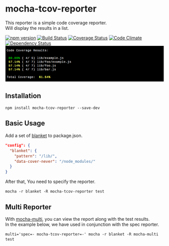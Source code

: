 mocha-tcov-reporter
========================

This reporter is a simple code coverage reporter.  
Will display the results in a list.

[![npm version](https://badge.fury.io/js/mocha-tcov-reporter.svg)](http://badge.fury.io/js/mocha-tcov-reporter)
[![Build Status](https://travis-ci.org/holyshared/mocha-tcov-reporter.svg?branch=upgrade_modules)](https://travis-ci.org/holyshared/mocha-tcov-reporter)
[![Coverage Status](https://coveralls.io/repos/holyshared/mocha-tcov-reporter/badge.svg?branch=master)](https://coveralls.io/r/holyshared/mocha-tcov-reporter?branch=master)
[![Code Climate](https://codeclimate.com/github/holyshared/mocha-tcov-reporter/badges/gpa.svg)](https://codeclimate.com/github/holyshared/mocha-tcov-reporter)
[![Dependency Status](https://david-dm.org/holyshared/mocha-tcov-reporter.svg)](https://david-dm.org/holyshared/mocha-tcov-reporter)![mocha-tcov-reporter](https://raw.githubusercontent.com/holyshared/mocha-tcov-reporter/master/screen.png "mocha-tcov-reporter")

Installation
------------------------------------------

	npm install mocha-tcov-reporter --save-dev

Basic Usage
------------------------------------------

Add a set of [blanket](https://github.com/alex-seville/blanket) to package.json.

```json
"config": {
  "blanket": {
    "pattern": "/lib/",
    "data-cover-never": "/node_modules/"
  }
}
```

After that, You need to specify the reporter.  

	mocha -r blanket -R mocha-tcov-reporter test


Multi Reporter
------------------------------------------

With [mocha-multi](https://github.com/glenjamin/mocha-multi), you can view the report along with the test results.  
In the example below, we have used in conjunction with the spec reporter.

	multi='spec=- mocha-tcov-reporter=-' mocha -r blanket -R mocha-multi test
